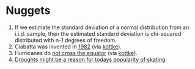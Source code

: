 # Nuggets

1. If we estimate the standard deviation of a normal distribution from an i.i.d. sample, then the estimated standard deviation is chi-squared distributed with n-1 degrees of freedom.
2. Ciabatta was invented in [1982](https://en.wikipedia.org/wiki/Ciabatta) (via [kottke](https://kottke.org)).
3. Hurricanes do [not cross the equator](https://www.iflscience.com/theres-a-weird-reason-why-hurricanes-never-cross-the-equator-68082) (via [kottke](https://kottke.org)).
4. [Droughts might be a reason for todays popularity of skating](https://academic.oup.com/pnasnexus/article/2/12/pgad395/7462603).  
